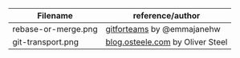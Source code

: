  Filename | reference/author
--- | ---
rebase-or-merge.png | [gitforteams](www.gitforteams.com) by @emmajanehw
git-transport.png | [blog.osteele.com](http://blog.osteele.com/posts/2008/05/my-git-workflow/) by Oliver Steel
